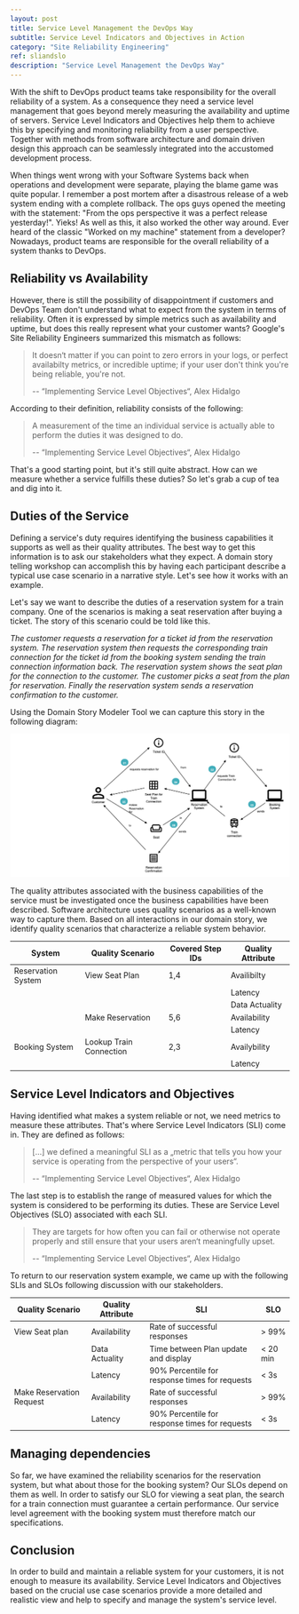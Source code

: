 ```yaml
---
layout: post
title: Service Level Management the DevOps Way
subtitle: Service Level Indicators and Objectives in Action
category: "Site Reliability Engineering"
ref: sliandslo
description: "Service Level Management the DevOps Way"
---
```


With the shift to DevOps product teams take responsibility for the overall reliability of a system. As a consequence they need a service level management that goes beyond merely measuring the availability and uptime of servers. Service Level Indicators and Objectives help them to achieve this by specifying and monitoring reliability from a user perspective. Together with methods from software architecture and domain driven design this approach can be seamlessly integrated into the accustomed development process.
 
<!--more-->

When things went wrong with your Software Systems back when operations and development were separate, playing the blame game was quite popular. I remember a post mortem after a disastrous release of a web system ending with a complete rollback. The ops guys opened the meeting with the statement: "From the ops perspective it was a perfect release yesterday!". Yieks! As well as this, it also worked the other way around. Ever heard of the classic "Worked on my machine" statement from a developer? Nowadays, product teams are responsible for the overall reliability of a system thanks to DevOps.

## Reliability vs Availability
However, there is still the possibility of disappointment if customers and DevOps Team don't understand what to expect from the system in terms of reliability. Often it is expressed by simple metrics such as availability and uptime, but does this really represent what your customer wants? Google's Site Reliability Engineers summarized this mismatch as follows:

> It doesn‘t matter if you can point to zero errors in your logs, or perfect availabilty metrics, or incredible uptime; if your user don't think you're being reliable, you're not.
>
> -- “Implementing Service Level Objectives“, Alex Hidalgo

According to their definition, reliability consists of the following: 

> A measurement of the time an individual service is actually able to perform the duties it was designed to do.
>
> -- “Implementing Service Level Objectives“, Alex Hidalgo

That's a good starting point, but it's still quite abstract. How can we measure whether a service fulfills these duties? So let's grab a cup of tea and dig into it.

## Duties of the Service
Defining a service's duty requires identifying the business capabilities it supports as well as their quality attributes. The best way to get this information is to ask our stakeholders what they expect. A domain story telling workshop can accomplish this by having each participant describe a typical use case scenario in a narrative style. Let's see how it works with an example.

Let's say we want to describe the duties of a reservation system for a train company. One of the scenarios is making a seat reservation after buying a ticket. The story of this scenario could be told like this.

*The customer requests a reservation for a ticket id from the reservation system. The reservation system then requests the corresponding train connection for the ticket id from the booking system sending the train connection information back. The reservation system shows the seat plan for the connection to the customer. The customer picks a seat from the plan for reservation.
Finally the reservation system sends a reservation confirmation to the customer.*

Using the Domain Story Modeler Tool we can capture this story in the following diagram:

![Domain Story](/images/originals/posts/domain_story_for_slis.png)

The quality attributes associated with the business capabilities of the service must be investigated once the business capabilities have been described. Software architecture uses quality scenarios as a well-known way to capture them. Based on all interactions in our domain story, we identify quality scenarios that characterize a reliable system behavior.

| System             | Quality Scenario        | Covered Step IDs | Quality Attribute |
|------------------|-----------------------|----------------|-----------------|
| Reservation System | View Seat Plan          | 1,4              | Availibilty       |
|                    |                         |                  | Latency           |
|                    |                         |                  | Data Actuality    |
|                    | Make Reservation        | 5,6              | Availability      |
|                    |                         |                  | Latency           |
| Booking System     | Lookup Train Connection | 2,3              | Availybility      |
|                    |                         |                  | Latency           |

## Service Level Indicators and Objectives
Having identified what makes a system reliable or not, we need metrics to measure these attributes. That's where Service Level Indicators (SLI) come in. They are defined as follows: 

> [...] we defined a meaningful SLI as a „metric that tells you how your service is operating from the perspective of your users“.
> 
> -- “Implementing Service Level Objectives“, Alex Hidalgo  

The last step is to establish the range of measured values for which the system is considered to be performing its duties. These are Service Level Objectives (SLO) associated with each SLI.

> They are targets for how often you can fail or otherwise not operate properly and still ensure that your users aren‘t meaningfully upset.
>
> -- “Implementing Service Level Objectives“, Alex Hidalgo

To return to our reservation system example, we came up with the following SLIs and SLOs following discussion with our stakeholders.

| Quality Scenario         | Quality Attribute | SLI                                            | SLO  |
| ------------------------ | ----------------- | ---------------------------------------------- | ---- |
| View Seat plan           | Availability      | Rate of successful responses               | > 99% |
|                          | Data Actuality    | Time between Plan update and display           |  < 20 min    |
|                          | Latency           | 90% Percentile for response times for requests | < 3s |
| Make Reservation Request | Availability      | Rate of successful responses                   | > 99%     |
|                          | Latency           | 90% Percentile for response times for requests | < 3s |

## Managing dependencies
So far, we have examined the reliability scenarios for the reservation system, but what about those for the booking system? Our SLOs depend on them as well. In order to satisfy our SLO for viewing a seat plan, the search for a train connection must guarantee a certain performance. Our service level agreement with the booking system must therefore match our specifications.

## Conclusion
In order to build and maintain a reliable system for your customers, it is not enough to measure its availability. Service Level Indicators and Objectives based on the crucial use case scenarios provide a more detailed and realistic view and help to specify and manage the system's service level. 